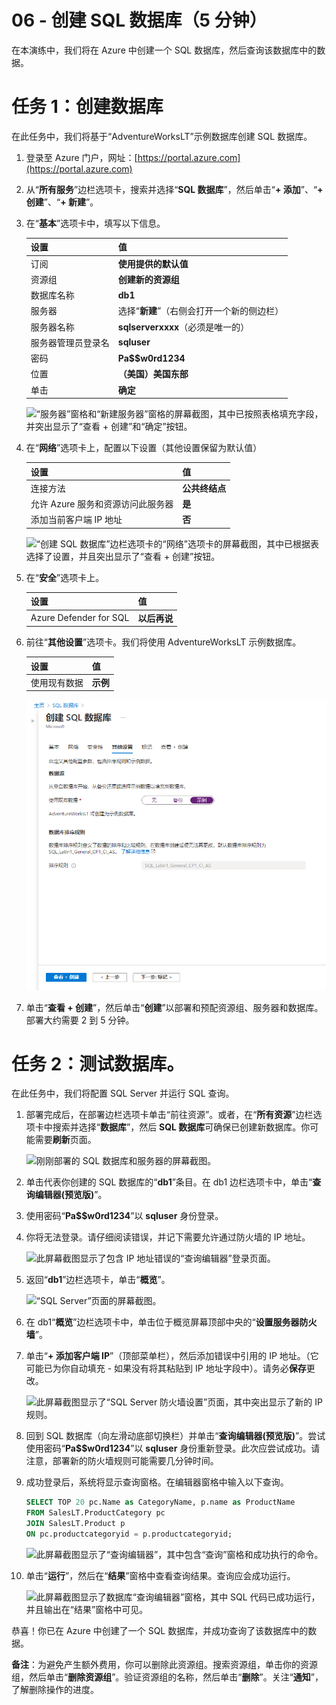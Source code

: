 ﻿---
wts:
    title: '06 - 创建 SQL 数据库（5 分钟）'
    module: '模块 02 - 核心 Azure 服务（工作负载）'
---

# 06 - 创建 SQL 数据库（5 分钟）

在本演练中，我们将在 Azure 中创建一个 SQL 数据库，然后查询该数据库中的数据。

# 任务 1：创建数据库 

在此任务中，我们将基于“AdventureWorksLT”示例数据库创建 SQL 数据库。 

1. 登录至 Azure 门户，网址：[https://portal.azure.com](https://portal.azure.com)

2. 从“**所有服务**”边栏选项卡，搜索并选择“**SQL 数据库**”，然后单击“**+ 添加**”、“**+ 创建**”、“**+ 新建**”。 

3. 在“**基本**”选项卡中，填写以下信息。  

    | 设置 | 值 | 
    | --- | --- |
    | 订阅 | **使用提供的默认值** |
    | 资源组 | **创建新的资源组** |
    | 数据库名称| **db1** | 
    | 服务器 | 选择“**新建**”（右侧会打开一个新的侧边栏）|
    | 服务器名称 | **sqlserverxxxx**（必须是唯一的） | 
    | 服务器管理员登录名 | **sqluser** |
    | 密码 | **Pa$$w0rd1234** |
    | 位置 | **（美国）美国东部** |
    | 单击  | **确定** |

   ![“服务器”窗格和“新建服务器”窗格的屏幕截图，其中已按照表格填充字段，并突出显示了“查看 + 创建”和“确定”按钮。](../images/0501.png)

4. 在“**网络**”选项卡上，配置以下设置（其他设置保留为默认值）

    | 设置 | 值 | 
    | --- | --- |
    | 连接方法 | **公共终结点** |    
    | 允许 Azure 服务和资源访问此服务器 | **是** |
    | 添加当前客户端 IP 地址 | **否** |
    
   ![“创建 SQL 数据库”边栏选项卡的“网络”选项卡的屏幕截图，其中已根据表选择了设置，并且突出显示了“查看 + 创建”按钮。](../images/0501b.png)

5. 在“**安全**”选项卡上。 

    | 设置 | 值 | 
    | --- | --- |
    | Azure Defender for SQL| **以后再说** |
    
6. 前往“**其他设置**”选项卡。我们将使用 AdventureWorksLT 示例数据库。

    | 设置 | 值 | 
    | --- | --- |
    | 使用现有数据 | **示例** |

    ![“创建 SQL 数据库”边栏选项卡的“其他设置”选项卡的屏幕截图，其中已根据表选择了设置，并且突出显示了“查看 + 创建”按钮。](../images/0501c.png)

7. 单击“**查看 + 创建**”，然后单击“**创建**”以部署和预配资源组、服务器和数据库。部署大约需要 2 到 5 分钟。


# 任务 2：测试数据库。

在此任务中，我们将配置 SQL Server 并运行 SQL 查询。 

1. 部署完成后，在部署边栏选项卡单击“前往资源”。或者，在“**所有资源**”边栏选项卡中搜索并选择“**数据库**”，然后 **SQL 数据库**可确保已创建新数据库。你可能需要**刷新**页面。

    ![刚刚部署的 SQL 数据库和服务器的屏幕截图。](../images/0502.png)

2. 单击代表你创建的 SQL 数据库的“**db1**”条目。在 db1 边栏选项卡中，单击“**查询编辑器(预览版)**”。

3. 使用密码“**Pa$$w0rd1234**”以 **sqluser** 身份登录。

4. 你将无法登录。请仔细阅读错误，并记下需要允许通过防火墙的 IP 地址。 

    ![此屏幕截图显示了包含 IP 地址错误的“查询编辑器”登录页面。](../images/0503.png)

5. 返回“**db1**”边栏选项卡，单击“**概览**”。 

    ![“SQL Server”页面的屏幕截图。](../images/0504.png)

6. 在 db1“**概览**”边栏选项卡中，单击位于概览屏幕顶部中央的“**设置服务器防火墙**”。

7. 单击“**+ 添加客户端 IP**”（顶部菜单栏），然后添加错误中引用的 IP 地址。（它可能已为你自动填充 - 如果没有将其粘贴到 IP 地址字段中）。请务必**保存**更改。 

    ![此屏幕截图显示了“SQL Server 防火墙设置”页面，其中突出显示了新的 IP 规则。](../images/0506.png)

8. 回到 SQL 数据库（向左滑动底部切换栏）并单击“**查询编辑器(预览版)**”。尝试使用密码“**Pa$$w0rd1234**”以 **sqluser** 身份重新登录。此次应尝试成功。请注意，部署新的防火墙规则可能需要几分钟时间。 

9. 成功登录后，系统将显示查询窗格。在编辑器窗格中输入以下查询。 

    ```SQL
    SELECT TOP 20 pc.Name as CategoryName, p.name as ProductName
    FROM SalesLT.ProductCategory pc
    JOIN SalesLT.Product p
    ON pc.productcategoryid = p.productcategoryid;
    ```

    ![此屏幕截图显示了“查询编辑器”，其中包含“查询”窗格和成功执行的命令。](../images/0507.png)

10. 单击“**运行**”，然后在“**结果**”窗格中查看查询结果。查询应会成功运行。

    ![此屏幕截图显示了数据库“查询编辑器”窗格，其中 SQL 代码已成功运行，并且输出在“结果”窗格中可见。](../images/0508.png)

恭喜！你已在 Azure 中创建了一个 SQL 数据库，并成功查询了该数据库中的数据。

**备注**：为避免产生额外费用，你可以删除此资源组。搜索资源组，单击你的资源组，然后单击“**删除资源组**”。验证资源组的名称，然后单击“**删除**”。关注“**通知**”，了解删除操作的进度。
